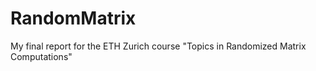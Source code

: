 # RandomMatrix
My final report for the ETH Zurich course "Topics in Randomized Matrix Computations"
